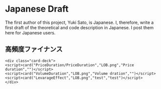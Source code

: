 # Japanese Draft 
The first author of this project, Yuki Sato, is Japanese. I, therefore, write a first draft of the theoretical and code description in Japanese. I post them here for Japanese users.


<link rel="stylesheet" href="https://stackpath.bootstrapcdn.com/bootstrap/4.3.1/css/bootstrap.min.css" integrity="sha384-ggOyR0iXCbMQv3Xipma34MD+dH/1fQ784/j6cY/iJTQUOhcWr7x9JvoRxT2MZw1T" crossorigin="anonymous"></link>
<style>
    .md-tabs__link{ 
                color: white;
    };
</style>
<script>
    function card(link, image, title) {
        document.write(
            `<div class="card" href=` + link + `>
            <img src=` + image + ` class="card-img-top" alt="...">
            <div class="card-body">
                <h5 class="card-title">` + title + `</h5>
                <a   href=` + link + `><button type="button" class="btn btn-primary">Read</button></a>
            </div>
        </div>
        `);
    }
</script>

## 高頻度ファイナンス
<div>
    <div class="card-deck">
    <script>card("RelativeLimitPrice","RelativeLimitPrice/LOB.png","相対価格","")</script>
    <script>card("AbsoluteLimitPrice","AbsoluteLimitPrice/LOB.png","絶対価格","")</script>
    <script>card("BidAskSpread","BidAskSpread/LOB.png","スプレッド","")</script>
    </div>


    <div class="card-deck">
    <script>card("PriceDuration/PriceDuration","LOB.png","Price duration","")</script>
    <script>card("VolumeDuration","LOB.png","Volume dration","")</script>
    <script>card("LevarageEffect","LOB.png","test","test")</script>
    </div>
</div>

